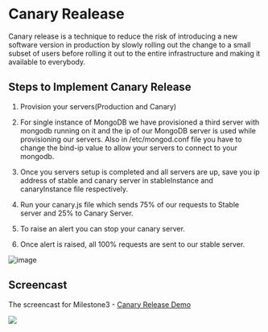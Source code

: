 # Canary Realease

Canary release is a technique to reduce the risk of introducing a new software version in production by slowly rolling out the change to a small subset of users before rolling it out to the entire infrastructure and making it available to everybody.


## Steps to Implement Canary Release

1. Provision your servers(Production and Canary)

2. For single instance of MongoDB we have provisioned a third server with mongodb running on it and the ip of our MongoDB server is used while provisioning our servers. Also in /etc/mongod.conf file you have to change the bind-ip value to allow your servers to connect to your mongodb.

3. Once you servers setup is completed and all servers are up, save you ip address of stable and canary server in stableInstance and canaryInstance file respectively. 

4. Run your canary.js file which sends 75% of our requests to Stable server and 25% to Canary Server.

5. To raise an alert you can stop your canary server.

5. Once alert is raised, all 100% requests are sent to our stable server.



![image]( https://github.ncsu.edu/asaxena3/CSC519-Project/blob/Milestone3/CanaryRelease/Canary.png "Canary Release")



## Screencast
The screencast for Milestone3 - [Canary Release Demo](https://youtu.be/xv2Xlu7iNNs)




![](../tutorial-material/Canary-Release.gif)
